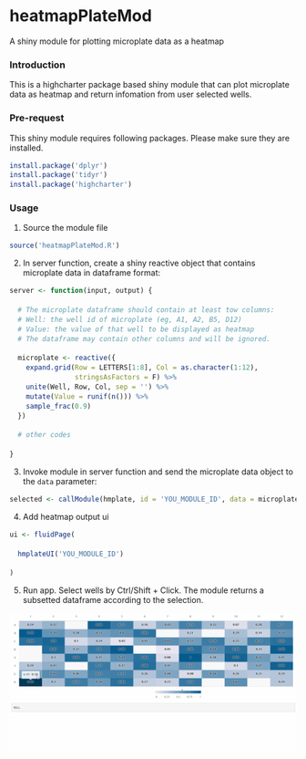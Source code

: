 # heatmapPlateMod
A shiny module for plotting microplate data as a heatmap

### Introduction

This is a highcharter package based shiny module that can plot microplate data as heatmap and return infomation from user selected wells.


### Pre-request

This shiny module requires following packages. Please make sure they are installed.

```r
install.package('dplyr')
install.package('tidyr')
install.package('highcharter')
```

### Usage

1. Source the module file

  ```r
  source('heatmapPlateMod.R')
  ```
  
2. In server function, create a shiny reactive object that contains microplate data in dataframe format: 

  ```r
  server <- function(input, output) {

    # The microplate dataframe should contain at least tow columns:
    # Well: the well id of microplate (eg, A1, A2, B5, D12) 
    # Value: the value of that well to be displayed as heatmap
    # The dataframe may contain other columns and will be ignored.
    
    microplate <- reactive({
      expand.grid(Row = LETTERS[1:8], Col = as.character(1:12),
                  stringsAsFactors = F) %>%
      unite(Well, Row, Col, sep = '') %>%
      mutate(Value = runif(n())) %>%
      sample_frac(0.9)
    })
  
    # other codes

  }
  ```

3. Invoke module in server function and send the microplate data object to the `data` parameter:

  ```r
  selected <- callModule(hmplate, id = 'YOU_MODULE_ID', data = microplate)
  ```

4. Add heatmap output ui

  ```r
  ui <- fluidPage(

    hmplateUI('YOU_MODULE_ID')

  )
  ```

5. Run app. Select wells by Ctrl/Shift + Click. The module returns a subsetted dataframe according to the selection.

![alt text](demo.gif)
